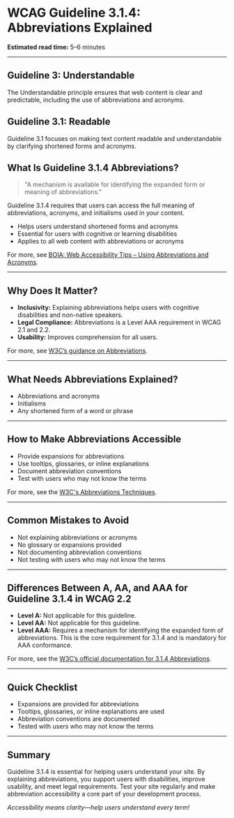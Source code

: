 <!--
title: 3.1.4 - Abbreviations
series: Making the Web Accessible for All
description: A practical guide to WCAG Guideline 3.1.4 (Abbreviations)—what it means, why it matters, and how to ensure abbreviations are explained or expanded.
keywords: wcag 3.1.4, abbreviations, accessibility, web standards, digital inclusion
image: WCAG-Series-3.1.4.png
imageAlt: Blue text on yellow background saying, "Web Content Accessibiilty Guiedlines (WCAG) 3.1.4 Explained, Abbreviations"
status: published
date: 2025-07-03
excerpt: This guideline ensures abbreviations are explained or expanded for accessibility.
previous: /wcag/WCAG-Guideline-3-1-3-Unusual-Words-Explained, Guideline 3.1.3 - Unusual Words
next: /wcag/WCAG-Guideline-3-1-5-Reading-Level-Explained, Guideline 3.1.5 - Reading Level
-->

# **WCAG Guideline 3.1.4: Abbreviations Explained**

**Estimated read time:** 5–6 minutes

---

## **Guideline 3: Understandable**

The Understandable principle ensures that web content is clear and predictable, including the use of abbreviations and acronyms.

## **Guideline 3.1: Readable**

Guideline 3.1 focuses on making text content readable and understandable by clarifying shortened forms and acronyms.

## **What Is Guideline 3.1.4 Abbreviations?**

> "A mechanism is available for identifying the expanded form or meaning of abbreviations."

Guideline 3.1.4 requires that users can access the full meaning of abbreviations, acronyms, and initialisms used in your content.

- Helps users understand shortened forms and acronyms
- Essential for users with cognitive or learning disabilities
- Applies to all web content with abbreviations or acronyms

For more, see [BOIA: Web Accessibility Tips – Using Abbreviations and Acronyms](https://www.boia.org/blog/web-accessibility-tips-using-abbreviations-and-acronyms).

---

## **Why Does It Matter?**

- **Inclusivity:** Explaining abbreviations helps users with cognitive disabilities and non-native speakers.
- **Legal Compliance:** Abbreviations is a Level AAA requirement in WCAG 2.1 and 2.2.
- **Usability:** Improves comprehension for all users.

For more, see [W3C’s guidance on Abbreviations](https://www.w3.org/WAI/WCAG22/Understanding/abbreviations.html).

---

## **What Needs Abbreviations Explained?**

- Abbreviations and acronyms
- Initialisms
- Any shortened form of a word or phrase

---

## **How to Make Abbreviations Accessible**

- Provide expansions for abbreviations
- Use tooltips, glossaries, or inline explanations
- Document abbreviation conventions
- Test with users who may not know the terms

For more, see the [W3C's Abbreviations Techniques](https://www.w3.org/WAI/WCAG22/Techniques/html/H28).

---

## **Common Mistakes to Avoid**

- Not explaining abbreviations or acronyms
- No glossary or expansions provided
- Not documenting abbreviation conventions
- Not testing with users who may not know the terms

---

## **Differences Between A, AA, and AAA for Guideline 3.1.4 in WCAG 2.2**

- **Level A:** Not applicable for this guideline.
- **Level AA:** Not applicable for this guideline.
- **Level AAA:** Requires a mechanism for identifying the expanded form of abbreviations. This is the core requirement for 3.1.4 and is mandatory for AAA conformance.

For more, see the [W3C’s official documentation for 3.1.4 Abbreviations](https://www.w3.org/WAI/WCAG22/Understanding/abbreviations.html).

---

## **Quick Checklist**

- Expansions are provided for abbreviations
- Tooltips, glossaries, or inline explanations are used
- Abbreviation conventions are documented
- Tested with users who may not know the terms

---

## **Summary**

Guideline 3.1.4 is essential for helping users understand your site. By explaining abbreviations, you support users with disabilities, improve usability, and meet legal requirements. Test your site regularly and make abbreviation accessibility a core part of your development process.

_Accessibility means clarity—help users understand every term!_
